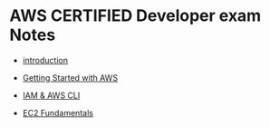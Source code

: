 # AWS CERTIFIED Developer exam Notes

- [introduction](Docs/01%20-%20Course%20Introduction%20-%20AWS%20Certified%20Developer%20Associate/readmen.md)

- [Getting Started with AWS](Docs/03%20-%20Getting%20started%20with%20AWS/readme.md)

- [IAM & AWS CLI](./Docs/04%20-%20IAM%20&%20AWS%20CLI/readme.md)

- [EC2 Fundamentals](Docs/05%20-%20EC2%20Fundamentals/readme.md)
